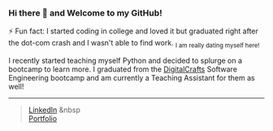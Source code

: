 ### Hi there 👋 and Welcome to my GitHub!

<!-- ![alt text](https://github.com/violetmedina/violetmedina/blob/main/IMG_0738.JPG?raw=true) -->

⚡ Fun fact: I started coding in college and loved it but graduated right after the dot-com crash and I wasn't able to find work. <sub>I am really dating myself here!</sub>

I recently started teaching myself Python and decided to splurge on a bootcamp to learn more. I graduated from the [DigitalCrafts](https://www.digitalcrafts.com/) Software Engineering bootcamp and am currently a Teaching Assistant for them as well!


---

> [LinkedIn](https://www.linkedin.com/in/violetmedina/) &nbsp  
> [Portfolio](https://www.violetcodes.com/)


<!--
**violetmedina/violetmedina** is a ✨ _special_ ✨ repository because its `README.md` (this file) appears on your GitHub profile.

Here are some ideas to get you started:

- 🔭 I’m currently working on ...
- 🌱 I’m currently learning ...
- 👯 I’m looking to collaborate on ...
- 🤔 I’m looking for help with ...
- 💬 Ask me about ...
- 📫 How to reach me: ...
- 😄 Pronouns: ...
- ⚡ Fun fact: ...
-->
